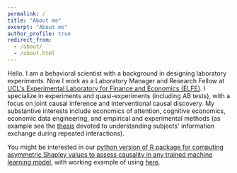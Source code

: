 ```yaml
---
permalink: /
title: "About me"
excerpt: "About me"
author_profile: true
redirect_from: 
  - /about/
  - /about.html
---
```


Hello. I am a behavioral scientist with a background in designing laboratory experiments. Now I work as a Laboratory Manager and Research Fellow at [UCL's Experimental Laboratory for Finance and Economics (ELFE)](https://uclelfe.github.io/). I specialize in experiments and quasi-experiments (including AB tests), with a focus on joint causal inference and interventional causal discovery. My substantive interests include economics of attention, cognitive economics, economic data engineering, and empirical and experimental methods (as example see the [thesis](https://www.hse.ru/data/xf/990/505/1457/Чернов_диссертация.pdf) devoted to understanding subjects' information exchange during repeated interactions). 

You might be interested in our [python version of R package for computing asymmetric Shapley values to assess causality in any trained machine learning model](https://pypi.org/project/shapflex/?fbclid=IwAR0zQbnK7whnnzJBAg-vT_il_EWq8hgVd5M0ItZHvWViOJMVKgQ9Q-Flq5E), with working example of using [here](https://github.com/gregory-ch/shap_flex_porting/blob/main/shap_joint.ipynb?fbclid=IwAR2udEr0EKQaZokTuXonnGtxfTRRVQIdGnKwJ6MzPYUG0rY-oEtSWdhZsg8). 